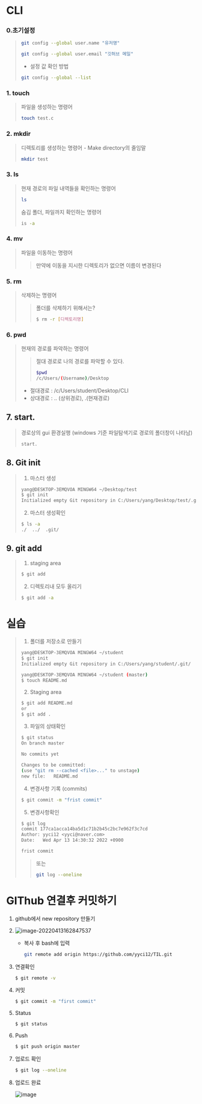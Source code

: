 # CLI

### 0.초기설정

> ``` bash
> git config --global user.name "유저명"
> ```
>
> 
>
> ``` bash
> git config --global user.email "깃허브 메일"
> ```
>
> 
>
> + 설정 값 확인 방법
>
> ```bash
> git config --global --list
> ```
>
> 

### 1. touch

> 파일을 생성하는 명령어 
>
> ```bash 
> touch test.c
> ```



### 2. mkdir

> 디렉토리를 생성하는 명령어 - Make directory의 줄임말
>
> ```bash
> mkdir test
> ```



### 3. ls

> 현재 경로의 파일 내역들을 확인하는 명령어 
>
> ```bash
> ls
> ```
>
> 숨김 폴더, 파일까지 확인하는 명령어 
>
> ```bash
> is -a
> ```



### 4. mv

> 파일을 이동하는 명령어 
>
> > 만약에 이동을 지시한 디렉토리가 없으면 이름이 변경된다



### 5. rm

> 삭제하는 명령어
>
> > 폴더를 삭제하기 위해서는? 
> >
> > ```bash
> > $ rm -r [디렉토리명]
> > ```



### 6. pwd

> 현재의 경로를 파악하는 명령어 
>
> >절대 경로로 나의 경로를 파악할 수 있다.
> >
> >```bash
> >$pwd
> >/c/Users/(Username)/Desktop
> >```
>
> + 절대경로 : /c/Users/student/Desktop/CLI
> + 상대경로 : .. (상위경로), .(현재경로)



## 7. start.

> 경로상의 gui 환경실행 (windows 기준 파일탐색기로 경로의 폴더창이 나타남)
>
> ~~~bash 
> start.
> ~~~



## 8. Git init

>1. 마스터 생성
>
>```bash
>yang@DESKTOP-3EMQVOA MINGW64 ~/Desktop/test
>$ git init
>Initialized empty Git repository in C:/Users/yang/Desktop/test/.git/
>```
>
>2. 마스터 생성확인
>
>```bash
>$ ls -a
>./  ../  .git/
>```



## 9. git add

>1. staging area
>
>  ```bash
>$ git add
>  ```
>
>2. 디렉토리내 모두 올리기
>
>```bash
>$ git add -a
>```



# 실습

>1. 폴더를 저장소로 만들기
>
>```bash
>yang@DESKTOP-3EMQVOA MINGW64 ~/student
>$ git init
>Initialized empty Git repository in C:/Users/yang/student/.git/
>
>yang@DESKTOP-3EMQVOA MINGW64 ~/student (master)
>$ touch README.md
>```
>
>
>
>2. Staging area
>
>```bash
>$ git add README.md
> or 
>$ git add .
>```
>
>
>
>3. 파일의 상태확인
>
>``` bash
>$ git status
>On branch master
>
>No commits yet
>
>Changes to be committed:
>(use "git rm --cached <file>..." to unstage)
> new file:   README.md
>```
>
>
>
>4. 변경사항 기록 (commits)
>
>```bash
>$ git commit -m "frist commit"
>```
>
>
>
>5. 변경사항확인
>
>```bash
>$ git log
>commit 177ca1acca14ba5d1c71b2b45c2bc7e962f3c7cd
>Author: yyci12 <yyci@naver.com>
>Date:   Wed Apr 13 14:30:32 2022 +0900
>
>frist commit
>```
>
>>또는
>>
>>```bash
>>git log --oneline
>>```
>
>
>
# GIThub 연결후 커밋하기

1. github에서 new repository 만들기



 2. ![image-20220413162847537](https://user-images.githubusercontent.com/38197124/163128666-7f1203f1-1cbe-4186-845a-0755d42f424f.png)

    * 복사 후 bash에 입력

      ```bash
      git remote add origin https://github.com/yyci12/TIL.git
      ```

 3. 연결확인

    ```bash
    $ git remote -v
    ```

4. 커밋

   ```bash
   $ git commit -m "first commit"
   ```

5. Status

   ```bash
   $ git status
   ```

6. Push

   ```bash
   $ git push origin master
   ```

7. 업로드 확인

   ```bash
   $ git log --oneline
   ```

8. 업로드 완료

   ![image](https://user-images.githubusercontent.com/38197124/163133572-210b2d4e-c5a0-4826-8bce-2e2c8c65e9a8.png)

